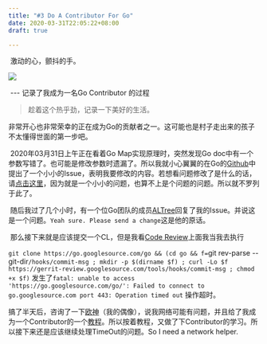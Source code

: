 ```yaml
---
title: "#3 Do A Contributor For Go"
date: 2020-03-31T22:05:22+08:00
draft: true

---
```


​	激动的心，颤抖的手。

![](https://tva1.sinaimg.cn/large/00831rSTgy1gddgphynguj31620pe43m.jpg)

​																													 --- 记录了我成为一名Go Contributor 的过程

> 趁着这个热乎劲，记录一下美好的生活。

​	非常开心也非常荣幸的正在成为Go的贡献者之一。这可能也是村子走出来的孩子不太懂得世面的第一步吧。

​	2020年03月31日上午正在看着Go Map实现原理时，突然发现Go doc中有一个参数写错了。也可能是修改参数时遗漏了。所以我就小心翼翼的在Go的[Github](https://github.com/golang/go)中提出了一个小小的Issue，表明我要修改的内容。若想看问题修改了是什么的话，请[点击这里](https://github.com/golang/go/issues/38174)，因为就是一个小小的问题，也算不上是个问题的问题。所以就不罗列于此了。

​	随后我过了几个小时，有一个位Go团队的成员[ALTree](https://github.com/ALTree)回复了我的Issue。并说这是一个问题。`Yeah sure. Please send a change`这是他的原话。

​	那么接下来就是应该提交一个CL，但是我看[Code Review](https://go-review.googlesource.com/q/status:open)上面我当我去执行

`git clone https://go.googlesource.com/go && (cd go && f=`git rev-parse --git-dir`/hooks/commit-msg ; mkdir -p $(dirname $f) ; curl -Lo $f https://gerrit-review.googlesource.com/tools/hooks/commit-msg ; chmod +x $f)` 发生了`fatal: unable to access 'https://go.googlesource.com/go/': Failed to connect to go.googlesource.com port 443: Operation timed out` 操作超时。

搞了半天后，咨询了一下[欧神](https://changkun.de/)（我的偶像），说我网络可能有问题，并且给了我成为一个Contributor的一个[教程]()。所以按着教程，又做了下Contributor的学习。所以接下来还是应该继续处理TimeOut的问题。So I need a network helper.

